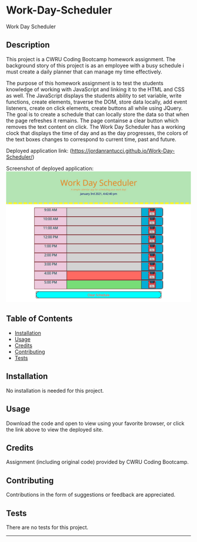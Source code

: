 # Work-Day-Scheduler
Work Day Scheduler


## Description 

This project is a CWRU Coding Bootcamp homework assignment. The background story of this project is as an employee with a busy schedule i must create a daily planner that can manage my time effectively.

The purpose of this homework assignment is to test the students knowledge of working with JavaScript and linking it to the HTML and CSS as well.  The JavaScript displays the students ability to set variable, write functions, create elements, traverse the DOM, store data locally, add event listeners, create on click elements, create buttons all while using JQuery.  The goal is to create a schedule that can locally store the data so that when the page refreshes it remains. The page containse a clear button which removes the text content on click. The Work Day Scheduler has a working clock that displays the time of day and as the day progresses, the colors of the text boxes changes to correspond to current time, past and future. 




Deployed application link: (https://jordanrantucci.github.io/Work-Day-Scheduler/)


Screenshot of deployed application:
![Alt text](assets/work-day-screenshot.jpg?raw=true "Work-Day-Scheduler")


## Table of Contents

* [Installation](#installation)
* [Usage](#usage)
* [Credits](#credits)
* [Contributing](#contributing)
* [Tests](#tests)


## Installation

No installation is needed for this project.


## Usage 

Download the code and open to view using your favorite browser, or click the link above to view the deployed site.


## Credits

Assignment (including original code) provided by CWRU Coding Bootcamp.


## Contributing

Contributions in the form of suggestions or feedback are appreciated.


## Tests

There are no tests for this project.

---

